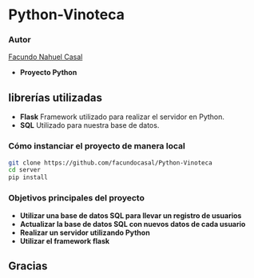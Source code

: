 # Python-Vinoteca

### Autor

[Facundo Nahuel Casal](https://github.com/facundocasal)

- **Proyecto Python**

## librerías utilizadas

- **Flask** Framework utilizado para realizar el servidor en Python.
- **SQL** Utilizado para nuestra base de datos. 


### Cómo instanciar el proyecto de manera local

``` bash
git clone https://github.com/facundocasal/Python-Vinoteca
cd server
pip install
```

### Objetivos principales del proyecto
- **Utilizar una base de datos SQL para llevar un registro de usuarios**
- **Actualizar la base de datos SQL con nuevos datos de cada usuario**
- **Realizar un servidor utilizando Python**
- **Utilizar el framework flask**


## Gracias